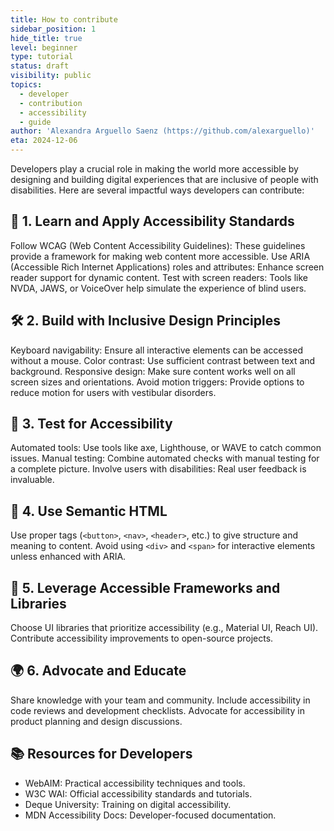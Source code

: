 ```yaml
---
title: How to contribute
sidebar_position: 1
hide_title: true
level: beginner
type: tutorial
status: draft
visibility: public
topics:
  - developer
  - contribution
  - accessibility
  - guide
author: 'Alexandra Arguello Saenz (https://github.com/alexarguello)'
eta: 2024-12-06
---
```


Developers play a crucial role in making the world more accessible by designing and building digital experiences that are inclusive of people with disabilities. Here are several impactful ways developers can contribute:

## 🧠 1. Learn and Apply Accessibility Standards
Follow WCAG (Web Content Accessibility Guidelines): These guidelines provide a framework for making web content more accessible.
Use ARIA (Accessible Rich Internet Applications) roles and attributes: Enhance screen reader support for dynamic content.
Test with screen readers: Tools like NVDA, JAWS, or VoiceOver help simulate the experience of blind users.
## 🛠️ 2. Build with Inclusive Design Principles
Keyboard navigability: Ensure all interactive elements can be accessed without a mouse.
Color contrast: Use sufficient contrast between text and background.
Responsive design: Make sure content works well on all screen sizes and orientations.
Avoid motion triggers: Provide options to reduce motion for users with vestibular disorders.
## 🧪 3. Test for Accessibility
Automated tools: Use tools like axe, Lighthouse, or WAVE to catch common issues.
Manual testing: Combine automated checks with manual testing for a complete picture.
Involve users with disabilities: Real user feedback is invaluable.
## 🧩 4. Use Semantic HTML
Use proper tags (`<button>`, `<nav>`, `<header>`, etc.) to give structure and meaning to content.
Avoid using `<div>` and `<span>` for interactive elements unless enhanced with ARIA.
## 🧰 5. Leverage Accessible Frameworks and Libraries
Choose UI libraries that prioritize accessibility (e.g., Material UI, Reach UI).
Contribute accessibility improvements to open-source projects.
## 🌍 6. Advocate and Educate
Share knowledge with your team and community.
Include accessibility in code reviews and development checklists.
Advocate for accessibility in product planning and design discussions.
## 📚 Resources for Developers
- WebAIM: Practical accessibility techniques and tools.
- W3C WAI: Official accessibility standards and tutorials.
- Deque University: Training on digital accessibility.
- MDN Accessibility Docs: Developer-focused documentation.
